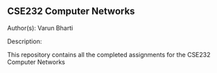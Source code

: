 ## CSE232 Computer Networks

Author(s): Varun Bharti

Description:

This repository contains all the completed assignments for the CSE232 Computer Networks
